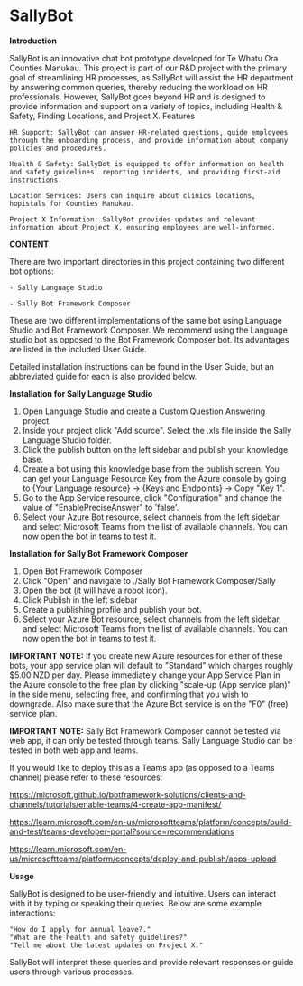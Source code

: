 # SallyBot

**Introduction**

SallyBot is an innovative chat bot prototype developed for Te Whatu Ora Counties Manukau. This project is part of our R&D project with the primary goal of streamlining HR processes, as SallyBot will assist the HR department by answering common queries, thereby reducing the workload on HR professionals. However, SallyBot goes beyond HR and is designed to provide information and support on a variety of topics, including Health & Safety, Finding Locations, and Project X.
Features

    HR Support: SallyBot can answer HR-related questions, guide employees through the onboarding process, and provide information about company policies and procedures.

    Health & Safety: SallyBot is equipped to offer information on health and safety guidelines, reporting incidents, and providing first-aid instructions.

    Location Services: Users can inquire about clinics locations, hopistals for Counties Manukau.

    Project X Information: SallyBot provides updates and relevant information about Project X, ensuring employees are well-informed.

**CONTENT**

There are two important directories in this project containing two different bot options:

    - Sally Language Studio

    - Sally Bot Framework Composer 

These are two different implementations of the same bot using Language Studio and Bot Framework Composer. 
We recommend using the Language studio bot as opposed to the Bot Framework Composer bot. Its advantages are listed in the included User Guide.

Detailed installation instructions can be found in the User Guide, but an abbreviated guide for each is also provided below.

**Installation for Sally Language Studio**
1. Open Language Studio and create a Custom Question Answering project.
2. Inside your project click "Add source". Select the .xls file inside the Sally Language Studio folder.
3. Click the publish button on the left sidebar and publish your knowledge base.
4. Create a bot using this knowledge base from the publish screen. You can get your Language Resource Key from the Azure console by going to {Your Language resource} -> {Keys and Endpoints} -> Copy "Key 1".
5. Go to the App Service resource, click "Configuration" and change the value of "EnablePreciseAnswer" to 'false'.
6. Select your Azure Bot resource, select channels from the left sidebar, and select Microsoft Teams from the list of available channels. You can now open the bot in teams to test it.

**Installation for Sally Bot Framework Composer**
1. Open Bot Framework Composer
2. Click "Open" and navigate to ./Sally Bot Framework Composer/Sally
3. Open the bot (it will have a robot icon).
4. Click Publish in the left sidebar
5. Create a publishing profile and publish your bot.
6. Select your Azure Bot resource, select channels from the left sidebar, and select Microsoft Teams from the list of available channels. You can now open the bot in teams to test it.

**IMPORTANT NOTE:** If you create new Azure resources for either of these bots, your app service plan will default to "Standard" which charges roughly $5.00 NZD per day. Please immediately change your App Service Plan in the Azure console to the free plan by clicking "scale-up (App service plan)" in the side menu, selecting free, and confirming that you wish to downgrade. Also make sure that the Azure Bot service is on the "F0" (free) service plan.
 
**IMPORTANT NOTE:** Sally Bot Framework Composer cannot be tested via web app, it can only be tested through teams. Sally Language Studio can be tested in both web app and teams.

If you would like to deploy this as a Teams app (as opposed to a Teams channel) please refer to these resources:
   
https://microsoft.github.io/botframework-solutions/clients-and-channels/tutorials/enable-teams/4-create-app-manifest/ 

https://learn.microsoft.com/en-us/microsoftteams/platform/concepts/build-and-test/teams-developer-portal?source=recommendations

https://learn.microsoft.com/en-us/microsoftteams/platform/concepts/deploy-and-publish/apps-upload 
    
**Usage**

SallyBot is designed to be user-friendly and intuitive. Users can interact with it by typing or speaking their queries. Below are some example interactions:

    "How do I apply for annual leave?."
    "What are the health and safety guidelines?"
    "Tell me about the latest updates on Project X."

SallyBot will interpret these queries and provide relevant responses or guide users through various processes.
